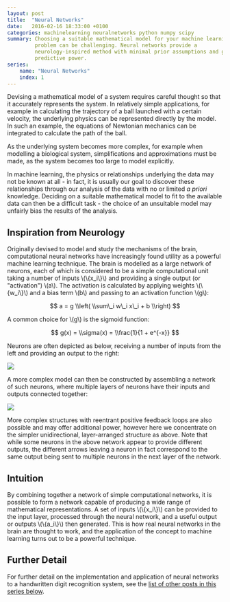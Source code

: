 ```yaml
---
layout: post
title:  "Neural Networks"
date:   2016-02-16 18:33:00 +0100
categories: machinelearning neuralnetworks python numpy scipy
summary: Choosing a suitable mathematical model for your machine learning
         problem can be challenging. Neural networks provide a
         neurology-inspired method with minimal prior assumptions and great
         predictive power.
series:
    name: "Neural Networks"
    index: 1
---
```


Devising a mathematical model of a system requires careful thought so that it
accurately represents the system. In relatively simple applications, for
example in calculating the trajectory of a ball launched with a certain
velocity, the underlying physics can be represented directly by the model. In
such an example, the equations of Newtonian mechanics can be integrated to
calculate the path of the ball.

As the underlying system becomes more complex, for example when modelling a
biological system, simplifications and approximations must be made, as the
system becomes too large to model explicitly.

In machine learning, the physics or relationships underlying the data may not
be known at all - in fact, it is usually our goal to discover these
relationships through our analysis of the data with no or limited _a priori_
knowledge. Deciding on a suitable mathematical model to fit to the available
data can then be a difficult task - the choice of an unsuitable model may
unfairly bias the results of the analysis.

## Inspiration from Neurology

Originally devised to model and study the mechanisms of the brain,
computational neural networks have increasingly found utility as a powerful
machine learning technique. The brain is modelled as a large network of
neurons, each of which is considered to be a simple computational unit taking
a number of inputs \\(\\{x\_i\\}\\) and providing a single output (or
"activation") \\(a\\). The activation is calculated by applying weights
\\(\\{w\_i\\}\\) and a bias term \\(b\\) and passing to an activation function
\\(g\\):

$$ a = g \\left( \\sum\_i w\_i x\_i + b \\right) $$

A common choice for \\(g\\) is the sigmoid function:

$$ g(x) = \\sigma(x) = \\frac{1}{1 + e^{-x}} $$

Neurons are often depicted as below, receiving a number of inputs from the left
and providing an output to the right:

<img class="centered" src="{{ site.baseurl }}public/nn/single-neuron.svg" />

A more complex model can then be constructed by assembling a network of such
neurons, where multiple layers of neurons have their inputs and outputs
connected together:

<img class="centered" src="{{ site.baseurl }}public/nn/simple-network.svg" />

More complex structures with reentrant positive feedback loops are also
possible and may offer additional power, however here we concentrate on the
simpler unidirectional, layer-arranged structure as above. Note that while some
neurons in the above network appear to provide different outputs, the different
arrows leaving a neuron in fact correspond to the same output being sent to
multiple neurons in the next layer of the network.

## Intuition

By combining together a network of simple computational networks, it is
possible to form a network capable of producing a wide range of mathematical
representations. A set of inputs \\(\\{x\_i\\}\\) can be provided to the input
layer, processed through the neural network, and a useful output or outputs
\\(\\{a\_i\\}\\) then generated. This is how real neural networks in the brain
are thought to work, and the application of the concept to machine learning
turns out to be a powerful technique.

## Further Detail

For further detail on the implementation and application of neural networks to
a handwritten digit recognition system, see the [list of other posts in this
series below](#series-posts).
